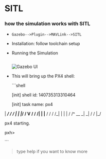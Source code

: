 # SITL



### how the simulation works with SITL

* `Gazebo-->Plugin-->MAVLink-->SITL`
* Installation: follow toolchain setup
* Running the Simulation

  ```text

  ```

  ​![Gazebo UI](https://raw.githubusercontent.com/PX4/Devguide/master/assets/simulation/gazebo.png)​

* This will bring up the PX4 shell:

  \`\`\`shell

  \[init\] shell id: 140735313310464

  \[init\] task name: px4

\| _**/ / / \| \| \|**_**/ / V / / /\| \| \|** / / / /_\| \| \| \| / /^ \_\_ _\| \_\| \/ \/ \|\_/

px4 starting.

pxh&gt;

\`\`\`

> type help if you want to know more

